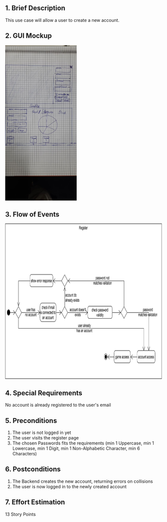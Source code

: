 ## 1. Brief Description
This use case will allow a user to create a new account.
## 2. GUI Mockup
<img src="../viewMockups/60b79e09-5575-4556-977d-a732de14cf4b.jpeg" height="500" alt="guimockups"></img>

## 3. Flow of Events
<img src="/documents/requirements/usecases/activitydiagrams/activity_login_register.png" height="500" alt="flow of events"></img>

## 4. Special Requirements
No account is already registered to the user's email
## 5. Preconditions
1. The user is not logged in yet
2. The user visits the register page
3. The chosen Passwords fits the requirements (min 1 Uppercase, min 1 Lowercase, min 1 Digit, min 1 Non-Alphabetic Character, min 6 Characters)
## 6. Postconditions
1. The Backend creates the new account, returning errors on collisions
2. The user is now logged in to the newly created account
## 7. Effort Estimation
13 Story Points
